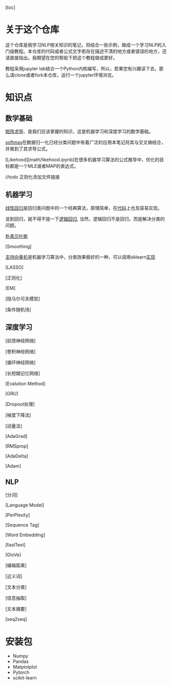 [toc]

# 关于这个仓库

这个仓库是我学习NLP相关知识的笔记，将结合一些示例，做成一个学习NLP的入门级教程。本仓库的代码或者公式文字若存在描述不清的地方或者错误的地方，还请直接指出。我期望在您的帮助下把这个教程做成更好。

教程采用jupyter lab结合一个Python内核编写，所以，若果您有兴趣读下去，那么请clone或者fork本仓库，运行一个jupyter环境浏览。

# 知识点

## 数学基础

[矩阵求导](math/derivative.ipynb)、是我们应该掌握的知识，这是机器学习和深度学习的数学基础。

[softmax](math/softmax.ipynb)在数据归一化已经分类问题中有着广泛的应用本笔记将其与交叉熵结合，并推到了其求导公式。

[Likehood][math/likehood.ipynb]在很多机器学习算法的公式推导中，优化的目标都是一个MLE或者MAP的表达式。

//todo 正则化添加文件链接



## 机器学习

[线性回归](ml/linear_regression.ipynb)是回归类问题中的一个经典算法，原理简单，在[代码](code/1_linear_regression.ipynb)上也及容易实现。

说到回归，就不得不提一下[逻辑回归](ml/logistic_regression.ipynb), 当然，逻辑回归不是回归，而是解决分类的问题。

[朴素贝叶斯](ml/naive_bayes.ipynb)

[Smoothing]

[支持向量机](ml/svm.ipynb)是机器学习算法中，分类效果极好的一种，可以调用sklearn[实现](code/4_svm.ipynb)

[LASSO]

[正则化]

[EM]

[隐马尔可夫模型]

[条件随机场]



## 深度学习

[前馈神经网络]

[卷积神经网络]

[循环神经网络]

[长短期记忆网络]

[Evalution Method]



[GRU]

[Dropout处理]

[梯度下降法]

[动量法]

[AdaGrad]

[RMSprop]

[AdaDelta]

[Adam]

## NLP

[分词]

[Language Model]

[PerPlexity]

[Sequence Tag]

[Word Embedding]

[fastText]

[GloVe]

[编辑距离]

[近义词]

[文本分类]

[信息抽取]

[文本摘要]

[seq2seq]

# 安装包

- Numpy
- Pandas
- Matplotplot
- Pytorch
- scikit-learn